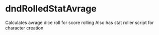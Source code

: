 # dndRolledStatAvrage

Calculates avrage dice roll for score rolling
Also has stat roller script for character creation
